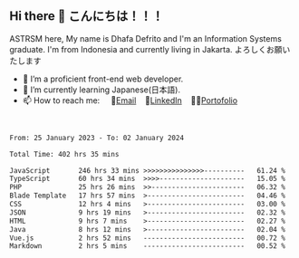 ## Hi there 👋 こんにちは！！！
ASTRSM here, My name is Dhafa Defrito and I'm an Information Systems graduate. I'm from Indonesia and currently living in Jakarta. よろしくお願いたします

- 🔭 I’m a proficient front-end web developer.
- 🌱 I’m currently learning Japanese(日本語).
- 📫 How to reach me: &nbsp;&nbsp;&nbsp;&nbsp;📧[Email](ddefrito@gmail.com)&nbsp;&nbsp;&nbsp;&nbsp;💼[LinkedIn](https://www.linkedin.com/in/dhafa-defrita-rama-yudistira-9357a9229/)&nbsp;&nbsp;&nbsp;&nbsp;👨‍🎨[Portofolio](https://ddefrito.vercel.app/)
<br>
<!-- <p align="left">
<a href="https://github.com/ASTRSM">
  <img height="180em" src="https://github-readme-stats-eight-theta.vercel.app/api?username=ASTRSM&show_icons=true&theme=dracula&include_all_commits=true&count_private=true"/>
  <img height="180em" src="https://github-readme-stats-eight-theta.vercel.app/api/top-langs/?username=ASTRSM&layout=compact&langs_count=8&theme=dracula"/>
</a>
</p> -->

<!--START_SECTION:waka-->

```txt
From: 25 January 2023 - To: 02 January 2024

Total Time: 402 hrs 35 mins

JavaScript       246 hrs 33 mins >>>>>>>>>>>>>>>----------   61.24 %
TypeScript       60 hrs 34 mins  >>>>---------------------   15.05 %
PHP              25 hrs 26 mins  >>-----------------------   06.32 %
Blade Template   17 hrs 57 mins  >------------------------   04.46 %
CSS              12 hrs 4 mins   >------------------------   03.00 %
JSON             9 hrs 19 mins   >------------------------   02.32 %
HTML             9 hrs 7 mins    >------------------------   02.27 %
Java             8 hrs 12 mins   >------------------------   02.04 %
Vue.js           2 hrs 52 mins   -------------------------   00.72 %
Markdown         2 hrs 5 mins    -------------------------   00.52 %
```

<!--END_SECTION:waka-->

